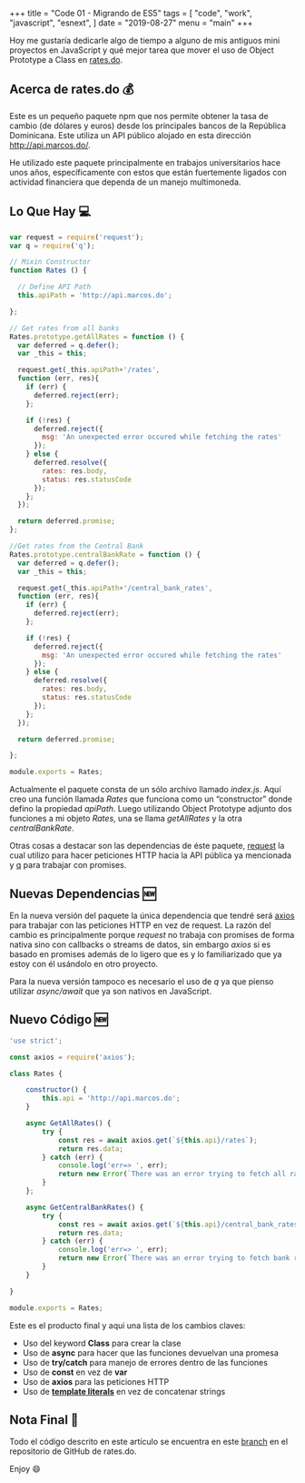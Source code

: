 +++
title = "Code 01 - Migrando de ES5"
tags = [
	"code",
	"work",
	"javascript",
	"esnext",
]
date = "2019-08-27"
menu = "main"
+++

Hoy me gustaría dedicarle algo de tiempo a alguno de mis antiguos mini proyectos en JavaScript y qué mejor tarea que mover el uso de Object Prototype a Class en [rates.do](https://github.com/tavomoya/rates.do).

## Acerca de rates.do 💰
Este es un pequeño paquete npm que nos permite obtener la tasa de cambio (de dólares y euros) desde los principales bancos de la República Dominicana. Este utiliza un API público alojado en esta dirección http://api.marcos.do/.

He utilizado este paquete principalmente en trabajos universitarios hace unos años, específicamente con estos que están fuertemente ligados con actividad financiera que dependa de un manejo multimoneda.

## Lo Que Hay 💻
```javascript
var request = require('request');
var q = require('q');

// Mixin Constructor
function Rates () {

  // Define API Path
  this.apiPath = 'http://api.marcos.do';

};

// Get rates from all banks
Rates.prototype.getAllRates = function () {
  var deferred = q.defer();
  var _this = this;

  request.get(_this.apiPath+'/rates',
  function (err, res){
    if (err) {
      deferred.reject(err);
    };

    if (!res) {
      deferred.reject({
        msg: 'An unexpected error occured while fetching the rates'
      });
    } else {
      deferred.resolve({
        rates: res.body,
        status: res.statusCode
      });
    };
  });

  return deferred.promise;
};

//Get rates from the Central Bank
Rates.prototype.centralBankRate = function () {
  var deferred = q.defer();
  var _this = this;

  request.get(_this.apiPath+'/central_bank_rates',
  function (err, res){
    if (err) {
      deferred.reject(err);
    };

    if (!res) {
      deferred.reject({
        msg: 'An unexpected error occured while fetching the rates'
      });
    } else {
      deferred.resolve({
        rates: res.body,
        status: res.statusCode
      });
    };
  });

  return deferred.promise;

};

module.exports = Rates;
```
Actualmente el paquete consta de un sólo archivo llamado _index.js_. Aquí creo una función llamada _Rates_ que funciona como un “constructor” donde defino la propiedad _apiPath_. Luego utilizando Object Prototype adjunto dos funciones a mi objeto _Rates_, una se llama _getAllRates_ y la otra _centralBankRate_.

Otras cosas a destacar son las dependencias de éste paquete, [request](https://www.npmjs.com/package/request) la cual utilizo para hacer peticiones HTTP hacia la API pública ya mencionada y [q](https://www.npmjs.com/package/q) para trabajar con promises.

## Nuevas Dependencias 🆕
En la nueva versión del paquete la única dependencia que tendré será [axios](https://www.npmjs.com/package/axios) para trabajar con las peticiones HTTP en vez de request. La razón del cambio es principalmente porque _request_ no trabaja con promises de forma nativa sino con callbacks o streams de datos, sin embargo _axios_ si es basado en promises además de lo ligero que es y lo familiarizado que ya estoy con él usándolo en otro proyecto.

Para la nueva versión tampoco es necesario el uso de _q_ ya que pienso utilizar _async/await_ que ya son nativos en JavaScript.

## Nuevo Código 🆕

```javascript
'use strict';

const axios = require('axios');

class Rates {

	constructor() {
		this.api = 'http://api.marcos.do';
	}

	async GetAllRates() {
		try {
			const res = await axios.get(`${this.api}/rates`);
			return res.data;
		} catch (err) {
			console.log('err=> ', err);
			return new Error(`There was an error trying to fetch all rates => ${err}`);
		}
	};

	async GetCentralBankRates() {
		try {
			const res = await axios.get(`${this.api}/central_bank_rates`);
			return res.data;
		} catch (err) {
			console.log('err=> ', err);
			return new Error(`There was an error trying to fetch bank rates => ${err}`);
		}
	}

}

module.exports = Rates;
```

Este es el producto final y aqui una lista de los cambios claves:

* Uso del keyword **Class** para crear la clase
* Uso de **async** para hacer que las funciones devuelvan una promesa
* Uso de **try/catch** para manejo de errores dentro de las funciones
* Uso de **const** en vez de **var**
* Uso de **axios** para las peticiones HTTP
* Uso de [**template literals**](https://developer.mozilla.org/en-US/docs/Web/JavaScript/Reference/Template_literals) en vez de concatenar strings

## Nota Final 📝
Todo el código descrito en este artículo se encuentra en este [branch](https://github.com/tavomoya/rates.do/tree/es-migration) en el repositorio de GitHub de rates.do. 

Enjoy 😄